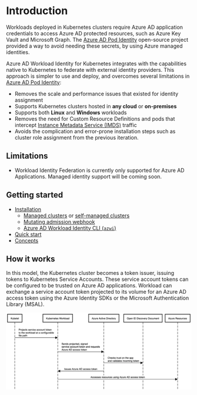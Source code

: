 # Introduction



Workloads deployed in Kubernetes clusters require Azure AD application credentials to access Azure AD protected resources, such as Azure Key Vault and Microsoft Graph. The [Azure AD Pod Identity][1] open-source project provided a way to avoid needing these secrets, by using Azure managed identities.

Azure AD Workload Identity for Kubernetes integrates with the capabilities native to Kubernetes to federate with external identity providers. This approach is simpler to use and deploy, and overcomes several limitations in [Azure AD Pod Identity][1]:

*   Removes the scale and performance issues that existed for identity assignment
*   Supports Kubernetes clusters hosted in **any cloud** or **on-premises**
*   Supports both **Linux** and **Windows** workloads
*   Removes the need for Custom Resource Definitions and pods that intercept [Instance Metadata Service (IMDS)][10] traffic
*   Avoids the complication and error-prone installation steps such as cluster role assignment from the previous iteration.

## Limitations

*   Workload Identity Federation is currently only supported for Azure AD Applications. Managed identity support will be coming soon.

## Getting started

*   [Installation][2]
    *   [Managed clusters][3] or [self-managed clusters][4]
    *   [Mutating admission webhook][5]
    *   [Azure AD Workload Identity CLI (`azwi`)][6]
*   [Quick start][7]
*   [Concepts][8]

## How it works

In this model, the Kubernetes cluster becomes a token issuer, issuing tokens to Kubernetes Service Accounts. These service account tokens can be configured to be trusted on Azure AD applications. Workload can exchange a service account token projected to its volume for an Azure AD access token using the Azure Identity SDKs or the Microsoft Authentication Library (MSAL).

![How it works][9]

[1]: https://github.com/Azure/aad-pod-identity

[2]: ./installation.md

[3]: ./installation/managed-clusters.md

[4]: ./installation/self-managed-clusters.md

[5]: ./installation/mutating-admission-webhook.md

[6]: ./installation/azwi.md

[7]: ./quick-start.md

[8]: ./concepts.md

[9]: ./images/how-it-works-diagram.png

[10]: https://docs.microsoft.com/en-us/azure/virtual-machines/windows/instance-metadata-service?tabs=windows
